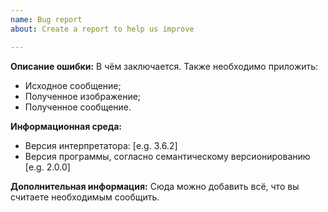 ```yaml
---
name: Bug report
about: Create a report to help us improve

---
```


**Описание ошибки:**
В чём заключается. Также необходимо приложить:
- Исходное сообщение;
- Полученное изображение;
- Полученное сообщение.

**Информационная среда:**
 - Версия интерпретатора: [e.g. 3.6.2]
 - Версия программы, согласно семантическому версионированию [e.g. 2.0.0]

**Дополнительная информация:**
Сюда можно добавить всё, что вы считаете необходимым сообщить.
